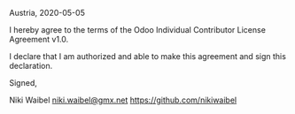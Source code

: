 Austria, 2020-05-05

I hereby agree to the terms of the Odoo Individual Contributor License
Agreement v1.0.

I declare that I am authorized and able to make this agreement and sign this
declaration.

Signed,

Niki Waibel niki.waibel@gmx.net https://github.com/nikiwaibel
